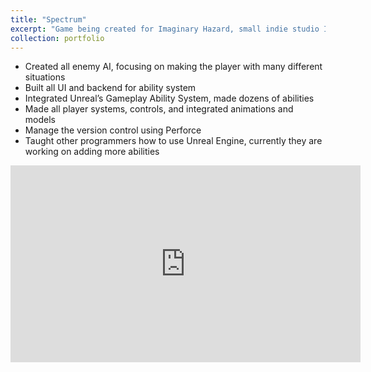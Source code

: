 ```yaml
---
title: "Spectrum"
excerpt: "Game being created for Imaginary Hazard, small indie studio I cofounded at Harvard. Action roguelike with a unique ability system and a high level of customizability.<br/><img src='/images/SpectrumDemo.jpg'>"
collection: portfolio
---
```


- Created all enemy AI, focusing on making the player with many different situations
- Built all UI and backend for ability system
- Integrated Unreal’s Gameplay Ability System, made dozens of abilities
- Made all player systems, controls, and integrated animations and models
- Manage the version control using Perforce
- Taught other programmers how to use Unreal Engine, currently they are working on adding more abilities

<iframe width="560" height="315" src="https://www.youtube.com/embed/Tr-lacjNUD0" frameborder="0" allowfullscreen></iframe>
